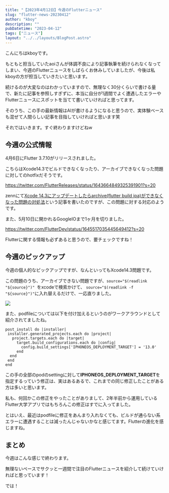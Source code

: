 ```yaml
---
title: "【2023年4月12日】今週のFlutterニュース"
slug: "flutter-news-20230412"
author: "kboy"
description: ""
pubDatetime: "2023-04-12"
tags: ["ニュース"]
layout: "../../layouts/BlogPost.astro"
---
```


こんにちはkboyです。

もともと担当していたaoiさんが体調不良により記事執筆を続けられなくなってしまい、今週のFlutterニュースをしばらくお休みしていましたが、今後は私kboyの方が担当していきたいと思います。

続けるのが大変なのはわかっていますので、無理なく30分くらいで書ける量で、新たに記事を参照しすぎずに、本当に自分が1週間でよく遭遇したエラーやFlutterニュースにスポットを当てて書いていければと思ってます。

そのうち、この手の最新情報はAIが書けるようになると思うので、実体験ベースも混ぜて人間らしい記事を目指していければと思います笑

それではいきます。すぐ終わりますけどねw

## 今週の公式情報

4月6日にFlutter 3.7.10がリリースされました。

こちらはXcode14.3でビルドできなくなったり、アーカイブできなくなった問題に対してのhotfixだそうです。

https://twitter.com/FlutterReleases/status/1643664849325391901?s=20

zennにて[Xcode 14.3にアップデートしたらarchive(flutter build ipa)ができなくなった問題の対処法](https://zenn.dev/flutteruniv_dev/articles/528e9a2552b0cb)という記事を書いたのですが、この問題に対する対応のようです。

また、5月10日に開かれるGoogleIOまで1ヶ月を切りました。

https://twitter.com/FlutterDev/status/1645517035445649412?s=20

Flutterに関する情報も必ずあると思うので、要チェックですね！

## 今週のピックアップ

今週の個人的なピックアップですが、なんといってもXcode14.3問題です。

この問題のうち、アーカイブできない問題ですが、`source="$(readlink "${source}")" `をxcodeで検索かけて、 `source="$(readlink -f "${source}")"`に入れ替えるだけで、一応直りました。

![](https://storage.googleapis.com/zenn-user-upload/798a7aec6406-20230401.png)

また、podfileについては以下を付け加えるというのがワークアラウンドとして紹介されてましたね。

```
post_install do |installer|
 installer.generated_projects.each do |project|
   project.targets.each do |target|
     target.build_configurations.each do |config|
       config.build_settings['IPHONEOS_DEPLOYMENT_TARGET'] = '13.0'
     end
  end
 end
end
```

この手の全部のpodのsettingに対して**IPHONEOS_DEPLOYMENT_TARGET**を指定するっていう修正は、実はあるあるで、これまでの同じ修正したことがある方は多いと思います。

私も、何回かこの修正をやったことがありまして、2年半前から運用しているFlutter大学アプリではもちろんこの修正はすでに入ってました。

とはいえ、最近はpodfileに修正をあんまり入れなくても、ビルドが通らない系エラーに遭遇することは減ったんじゃないかなと感じてます。Flutterの進化を感じますね。

## まとめ

今週はこんな感じで終わります。

無理ないペースでサクッと一週間で注目のFlutterニュースを紹介して続けていければと思っています！

では！